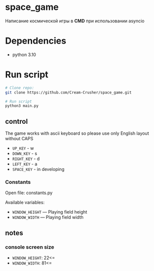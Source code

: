 # space_game

Написание космической игры в **CMD** при использовании asyncio 

# Dependencies
* python 3.10

# Run script
```sh
# Clone repo:
git clone https://github.com/Cream-Crusher/space_game.git

# Run script
python3 main.py
```

## control

The game works with ascii keyboard so please use only English layout without CAPS
- `UP_KEY` - w
- `DOWN_KEY` - s
- `RIGHT_KEY` - d
- `LEFT_KEY` - a
- `SPACE_KEY` - in developing

### Constants

Open file: constants.py

Available variables:
- `WINDOW_HEIGHT` — Playing field height
- `WINDOW_WIDTH` — Playing field width


## notes

### console screen size
* `WINDOW_HEIGHT`: 22<=
* `WINDOW_WIDTH`: 81<=
